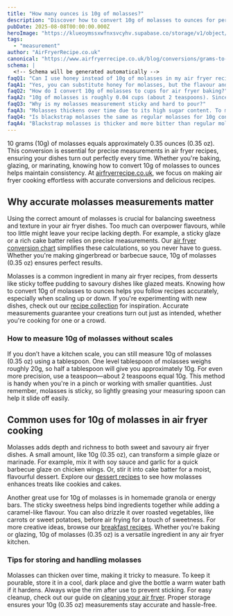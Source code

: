 ```yaml
---
title: "How many ounces is 10g of molasses?"
description: "Discover how to convert 10g of molasses to ounces for perfect air fryer recipes. Get accurate measurements and baking tips here."
pubDate: 2025-08-08T00:00:00.000Z
heroImage: "https://klueoymssxwfnxsvcyhv.supabase.co/storage/v1/object/public/Shmucket/how-many-ounces-is-10g-of-molasses.webp"
tags:
  - "measurement"
author: "AirFryerRecipe.co.uk"
canonical: "https://www.airfryerrecipe.co.uk/blog/conversions/grams-to-ounces/how-many-ounces-is-10g-of-molasses"
schema: |
  <!-- Schema will be generated automatically -->
faqQ1: "Can I use honey instead of 10g of molasses in my air fryer recipe?"
faqA1: "Yes, you can substitute honey for molasses, but the flavour and texture will differ. Honey is sweeter and thinner, so use about 0.35 oz (10g) and adjust other liquids slightly. Molasses adds a deeper, richer taste, so the swap may alter the final dish."
faqQ2: "How do I convert 10g of molasses to cups for air fryer baking?"
faqA2: "10g of molasses is roughly 0.04 cups (about 2 teaspoons). Since molasses is dense, measuring by weight (grams or ounces) is more accurate for air fryer recipes. If using cups, spoon it in and level off for precision."
faqQ3: "Why is my molasses measurement sticky and hard to pour?"
faqA3: "Molasses thickens over time due to its high sugar content. To make it easier to measure 10g (0.35 oz), warm the bottle in hot water for a few minutes. This loosens the consistency without altering its properties."
faqQ4: "Is blackstrap molasses the same as regular molasses for 10g conversions?"
faqA4: "Blackstrap molasses is thicker and more bitter than regular molasses, but 10g (0.35 oz) is the same weight for both. However, the flavour difference may affect your recipe, so adjust other ingredients accordingly."
---
```

<p>10 grams (10g) of molasses equals approximately 0.35 ounces (0.35 oz). This conversion is essential for precise measurements in air fryer recipes, ensuring your dishes turn out perfectly every time. Whether you're baking, glazing, or marinating, knowing how to convert 10g of molasses to ounces helps maintain consistency. At <a href=https://www.airfryerrecipe.co.uk/>airfryerrecipe.co.uk</a>, we focus on making air fryer cooking effortless with accurate conversions and delicious recipes.</p>  

<h2>Why accurate molasses measurements matter</h2>  
<p>Using the correct amount of molasses is crucial for balancing sweetness and texture in your air fryer dishes. Too much can overpower flavours, while too little might leave your recipe lacking depth. For example, a sticky glaze or a rich cake batter relies on precise measurements. Our <a href=https://www.airfryerrecipe.co.uk/air-fryer-conversion-chart>air fryer conversion chart</a> simplifies these calculations, so you never have to guess. Whether you're making gingerbread or barbecue sauce, 10g of molasses (0.35 oz) ensures perfect results.</p>  

<p>Molasses is a common ingredient in many air fryer recipes, from desserts like sticky toffee pudding to savoury dishes like glazed meats. Knowing how to convert 10g of molasses to ounces helps you follow recipes accurately, especially when scaling up or down. If you're experimenting with new dishes, check out our <a href=https://www.airfryerrecipe.co.uk/recipes>recipe collection</a> for inspiration. Accurate measurements guarantee your creations turn out just as intended, whether you're cooking for one or a crowd.</p>  

<h3>How to measure 10g of molasses without scales</h3>  
<p>If you don’t have a kitchen scale, you can still measure 10g of molasses (0.35 oz) using a tablespoon. One level tablespoon of molasses weighs roughly 20g, so half a tablespoon will give you approximately 10g. For even more precision, use a teaspoon—about 2 teaspoons equal 10g. This method is handy when you're in a pinch or working with smaller quantities. Just remember, molasses is sticky, so lightly greasing your measuring spoon can help it slide off easily.</p>  

<h2>Common uses for 10g of molasses in air fryer cooking</h2>  
<p>Molasses adds depth and richness to both sweet and savoury air fryer dishes. A small amount, like 10g (0.35 oz), can transform a simple glaze or marinade. For example, mix it with soy sauce and garlic for a quick barbecue glaze on chicken wings. Or, stir it into cake batter for a moist, flavourful dessert. Explore our <a href=https://www.airfryerrecipe.co.uk/recipe-category/dessert>dessert recipes</a> to see how molasses enhances treats like cookies and cakes.</p>  

<p>Another great use for 10g of molasses is in homemade granola or energy bars. The sticky sweetness helps bind ingredients together while adding a caramel-like flavour. You can also drizzle it over roasted vegetables, like carrots or sweet potatoes, before air frying for a touch of sweetness. For more creative ideas, browse our <a href=https://www.airfryerrecipe.co.uk/recipe-category/breakfast>breakfast recipes</a>. Whether you're baking or glazing, 10g of molasses (0.35 oz) is a versatile ingredient in any air fryer kitchen.</p>  

<h3>Tips for storing and handling molasses</h3>  
<p>Molasses can thicken over time, making it tricky to measure. To keep it pourable, store it in a cool, dark place and give the bottle a warm water bath if it hardens. Always wipe the rim after use to prevent sticking. For easy cleanup, check out our guide on <a href=https://www.airfryerrecipe.co.uk/air-fryer-cleaner>cleaning your air fryer</a>. Proper storage ensures your 10g (0.35 oz) measurements stay accurate and hassle-free.</p>
